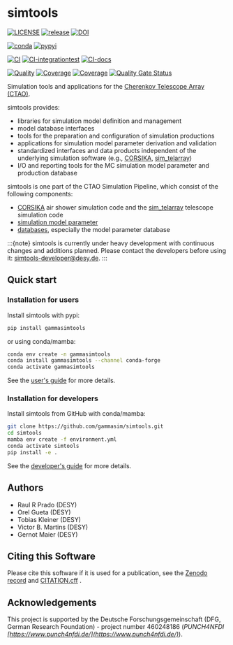 # simtools

[![LICENSE](https://img.shields.io/badge/License-BSD_3--Clause-blue.svg)](https://github.com/gammasim/simtools/blob/main/LICENSE)
[![release](https://img.shields.io/github/v/release/gammasim/simtools)](https://github.com/gammasim/simtools/releases)
[![DOI](https://zenodo.org/badge/195011575.svg)](https://zenodo.org/badge/latestdoi/195011575)

[![conda](https://anaconda.org/conda-forge/gammasimtools/badges/version.svg)](https://anaconda.org/conda-forge/gammasimtools)
[![pypyi](https://badge.fury.io/py/gammasimtools.svg)](https://badge.fury.io/py/gammasimtools)

[![CI](https://github.com/gammasim/simtools/actions/workflows/CI-unittests.yml/badge.svg)](https://github.com/gammasim/simtools/actions/workflows/CI-unittests.yml)
[![CI-integrationtest](https://github.com/gammasim/simtools/actions/workflows/CI-integrationtests.yml/badge.svg)](https://github.com/gammasim/simtools/actions/workflows/CI-integrationtests.yml)
[![CI-docs](https://github.com/gammasim/simtools/actions/workflows/CI-docs.yml/badge.svg)](https://github.com/gammasim/simtools/actions/workflows/CI-docs.yml)

[![Quality](https://app.codacy.com/project/badge/Grade/a3f19df7454844059341edd0769e02a7)](https://app.codacy.com/gh/gammasim/simtools/dashboard?utm_source=gh&utm_medium=referral&utm_content=&utm_campaign=Badge_grade)
[![Coverage](https://codecov.io/gh/gammasim/simtools/graph/badge.svg?token=AYAIRPARCH)](https://codecov.io/gh/gammasim/simtools)
[![Coverage](https://sonar-cta-dpps.zeuthen.desy.de/api/project_badges/measure?project=gammasim_simtools_AY_ssha9WiFxsX-2oy_w&metric=coverage&token=sqb_ef68b705c0bc7f9800f4ff3f087f1d7f7471ff0e)](https://sonar-cta-dpps.zeuthen.desy.de/dashboard?id=gammasim_simtools_AY_ssha9WiFxsX-2oy_w)
[![Quality Gate Status](https://sonar-cta-dpps.zeuthen.desy.de/api/project_badges/measure?project=gammasim_simtools_AY_ssha9WiFxsX-2oy_w&metric=alert_status&token=sqb_ef68b705c0bc7f9800f4ff3f087f1d7f7471ff0e)](https://sonar-cta-dpps.zeuthen.desy.de/dashboard?id=gammasim_simtools_AY_ssha9WiFxsX-2oy_w)

Simulation tools and applications for the [Cherenkov Telescope Array (CTAO)](https://www.cta-observatory.org).

simtools provides:

- libraries for simulation model definition and management
- model database interfaces
- tools for the preparation and configuration of simulation productions
- applications for simulation model parameter derivation and validation
- standardized interfaces and data products independent of the underlying simulation software (e.g., [CORSIKA](https://www.iap.kit.edu/corsika/), [sim_telarray](https://www.mpi-hd.mpg.de/hfm/~bernlohr/sim_telarray/))
- I/O and reporting tools for the MC simulation model parameter and production database

simtools is one part of the CTAO Simulation Pipeline, which consist of the following components:

- [CORSIKA](https://www.iap.kit.edu/corsika/) air shower simulation code and the [sim_telarray](https://www.mpi-hd.mpg.de/hfm/~bernlohr/sim_telarray/) telescope simulation code
- [simulation model parameter](https://gitlab.cta-observatory.org/cta-science/simulations/simulation-model/model_parameters)
- [databases](https://gammasim.github.io/simtools/databases.html), especially the model parameter database

:::{note}
simtools is currently under heavy development with continuous changes and additions planned.
Please contact the developers before using it: [simtools-developer@desy.de](mailto:simtools-developer@desy.de).
:::

## Quick start

### Installation for users

Install simtools with pypi:

```bash
pip install gammasimtools
```

or using conda/mamba:

```bash
conda env create -n gammasimtools
conda install gammasimtools --channel conda-forge
conda activate gammasimtools
```

See the [user's guide](https://gammasim.github.io/simtools/user-guide/getting_started.html) for more details.

### Installation for developers

Install simtools from GitHub with conda/mamba:

```bash
git clone https://github.com/gammasim/simtools.git
cd simtools
mamba env create -f environment.yml
conda activate simtools
pip install -e .
```

See the [developer's guide](https://gammasim.github.io/simtools/developer-guide/getting_started.html) for more details.

## Authors

- Raul R Prado (DESY)
- Orel Gueta (DESY)
- Tobias Kleiner (DESY)
- Victor B. Martins (DESY)
- Gernot Maier (DESY)

## Citing this Software

Please cite this software if it is used for a publication, see the [Zenodo record](https://doi.org/10.5281/zenodo.6346696) and [CITATION.cff](https://github.com/gammasim/simtools/blob/main/CITATION.cff) .

## Acknowledgements

This project is supported by the Deutsche Forschungsgemeinschaft (DFG, German Research Foundation) - project number 460248186 (*PUNCH4NFDI [https://www.punch4nfdi.de/](https://www.punch4nfdi.de/)*).
